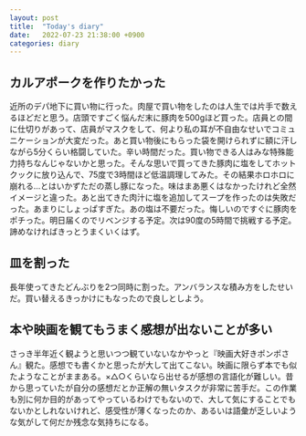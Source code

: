 ```yaml
---
layout: post
title:  "Today's diary"
date:   2022-07-23 21:38:00 +0900
categories: diary
---
```


## カルアポークを作りたかった
近所のデパ地下に買い物に行った。肉屋で買い物をしたのは人生では片手で数えるほどだと思う。店頭ですごく悩んだ末に豚肉を500gほど買った。店員との間に仕切りがあって、店員がマスクをして、何より私の耳が不自由なせいでコミュニケーションが大変だった。あと買い物後にもらった袋を開けられずに額に汗しながら5分くらい格闘していた。辛い時間だった。買い物できる人はみな特殊能力持ちなんじゃないかと思った。そんな思いで買ってきた豚肉に塩をしてホットクックに放り込んで、75度で3時間ほど低温調理してみた。その結果ホロホロに崩れる...とはいかずただの蒸し豚になった。味はまあ悪くはなかったけれど全然イメージと違った。あと出てきた肉汁に塩を追加してスープを作ったのは失敗だった。あまりにしょっぱすぎた。あの塩は不要だった。悔しいのですぐに豚肉をポチった。明日届くのでリベンジする予定。次は90度の5時間で挑戦する予定。諦めなければきっとうまくいくはず。

## 皿を割った
長年使ってきたどんぶりを2つ同時に割った。アンバランスな積み方をしたせいだ。買い替えるきっかけにもなったので良しとしよう。

## 本や映画を観てもうまく感想が出ないことが多い
さっき半年近く観ようと思いつつ観ていないなかやっと『映画大好きポンポさん』観た。感想でも書くかと思ったが大して出てこない。映画に限らず本でも似たようなことがままある。×△○くらいなら出せるが感想の言語化が難しい。昔から思っていたが自分の感想だとか正解の無いタスクが非常に苦手だ。この作業も別に何か目的があってやっているわけでもないので、大して気にすることでもないかとしれないけれど、感受性が薄くなったのか、あるいは語彙が乏しいような気がして何だか残念な気持ちになる。
